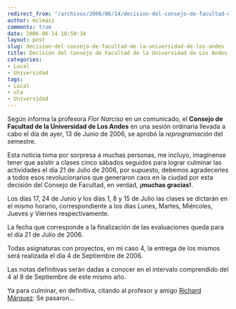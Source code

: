 ```yaml
---
redirect_from: "/archivos/2006/06/14/decision-del-consejo-de-facultad-de-la-universidad-de-los-andes/"
author: milmazz
comments: true
date: 2006-06-14 10:50:34
layout: post
slug: decision-del-consejo-de-facultad-de-la-universidad-de-los-andes
title: Decisión del Consejo de Facultad de la Universidad de Los Andes
categories:
- Local
- Universidad
tags:
- Local
- ula
- Universidad
---
```


Según informa la profesora _Flor Narciso_ en un comunicado, el **Consejo de Facultad de la Universidad de Los Andes** en una sesión ordinaria llevada a cabo el día de ayer, 13 de Junio de 2006, se aprobó la _reprogramación_ del semestre.

Esta noticia toma por sorpresa a muchas personas, me incluyo, imagínense tener que asistir a clases cinco sábados seguidos para lograr culminar las actividades el día 21 de Julio de 2006, por supuesto, debemos agradecerles a todos esos revolucionarios que generaron caos en la ciudad por esta decisión del Consejo de Facultad, en verdad, **¡muchas gracias!**.

Los días 17, 24 de Junio y los días 1, 8 y 15 de Julio las clases se dictarán en el mismo horario, correspondiente a los días Lunes, Martes, Miércoles, Jueves y Viernes respectivamente.

La fecha que corresponde a la finalización de las evaluaciones queda para el día 21 de Julio de 2006.

Todas asignaturas con proyectos, en mi caso 4, la entrega de los mismos será realizada el día 4 de Septiembre de 2006.

Las notas definitivas serán dadas a conocer en el intervalo comprendido del 4 al 8 de Septiembre de este mismo año.

Ya para culminar, en definitiva, citando al profesor y amigo [Richard Márquez](http://webdelprofesor.ula.ve/ingenieria/marquez/): Se pasaron...
